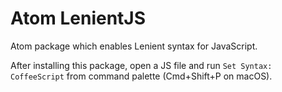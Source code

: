 # Atom LenientJS

Atom package which enables Lenient syntax for JavaScript.

After installing this package, open a JS file and run `Set Syntax: CoffeeScript` from command palette (Cmd+Shift+P on macOS).
